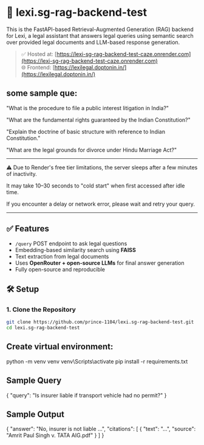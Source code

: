 # 🧠 lexi.sg-rag-backend-test 

This is the FastAPI-based Retrieval-Augmented Generation (RAG) backend for Lexi, a legal assistant that answers legal queries using semantic search over provided legal documents and LLM-based response generation.

> ✅ Hosted at: [https://lexi-sg-rag-backend-test-caze.onrender.com](https://lexi-sg-rag-backend-test-caze.onrender.com)  
> 🌐 Frontend: [https://lexilegal.doptonin.in/](https://lexilegal.doptonin.in/)

## some sample que:

"What is the procedure to file a public interest litigation in India?"

"What are the fundamental rights guaranteed by the Indian Constitution?"

"Explain the doctrine of basic structure with reference to Indian Constitution."

"What are the legal grounds for divorce under Hindu Marriage Act?"


---
⚠️ Due to Render's free tier limitations, the server sleeps after a few minutes of inactivity.

It may take 10–30 seconds to "cold start" when first accessed after idle time.

If you encounter a delay or network error, please wait and retry your query.

---

## ✅ Features

- `/query` POST endpoint to ask legal questions
- Embedding-based similarity search using **FAISS**
- Text extraction from legal documents
- Uses **OpenRouter + open-source LLMs** for final answer generation
- Fully open-source and reproducible





## 🛠️ Setup

### 1. Clone the Repository

```bash
git clone https://github.com/prince-1104/lexi.sg-rag-backend-test.git
cd lexi.sg-rag-backend-test
```

## Create virtual environment:
python -m venv venv
venv\Scripts\activate
pip install -r requirements.txt



## Sample Query
{
  "query": "Is insurer liable if transport vehicle had no permit?"
}
## Sample Output

{
  "answer": "No, insurer is not liable ...",
  "citations": [
    {
      "text": "...",
      "source": "Amrit Paul Singh v. TATA AIG.pdf"
    }
  ]
}




